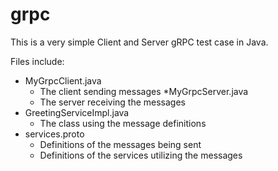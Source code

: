 # grpc
This is a very simple Client and Server gRPC test case in Java. 


Files include:
* MyGrpcClient.java
    * The client sending messages 
*MyGrpcServer.java
    * The server receiving the messages 
* GreetingServiceImpl.java
    * The class using the message definitions 
* services.proto
    * Definitions of the messages being sent
    * Definitions of the services utilizing the messages 
